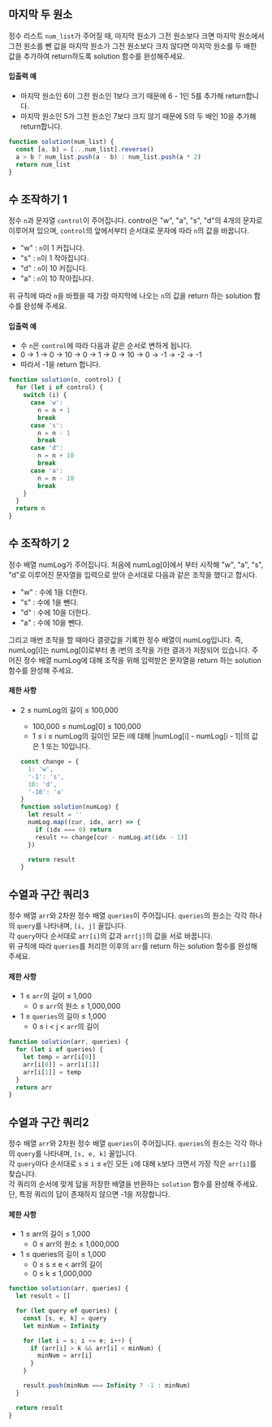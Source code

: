 ## 마지막 두 원소

정수 리스트 `num_list`가 주어질 때, 마지막 원소가 그전 원소보다 크면 마지막 원소에서 그전 원소를 뺀 값을 마지막 원소가 그전 원소보다 크지 않다면 마지막 원소를 두 배한 값을 추가하여 return하도록 solution 함수를 완성해주세요.

#### 입출력 예

- 마지막 원소인 6이 그전 원소인 1보다 크기 때문에 6 - 1인 5를 추가해 return합니다.
- 마지막 원소인 5가 그전 원소인 7보다 크지 않기 때문에 5의 두 배인 10을 추가해 return합니다.

```javascript
function solution(num_list) {
  const [a, b] = [...num_list].reverse()
  a > b ? num_list.push(a - b) : num_list.push(a * 2)
  return num_list
}
```

## 수 조작하기 1

정수 `n`과 문자열 `control`이 주어집니다. control은 "w", "a", "s", "d"의 4개의 문자로 이루어져 있으며, `control`의 앞에서부터 순서대로 문자에 따라 `n`의 값을 바꿉니다.

- "w" : `n`이 1 커집니다.
- "s" : `n`이 1 작아집니다.
- "d" : `n`이 10 커집니다.
- "a" : `n`이 10 작아집니다.

위 규칙에 따라 `n`을 바꿨을 때 가장 마지막에 나오는 `n`의 값을 return 하는 solution 함수를 완성해 주세요.

#### 입출력 예

- 수 `n`은 `control`에 따라 다음과 같은 순서로 변하게 됩니다.
- 0 → 1 → 0 → 10 → 0 → 1 → 0 → 10 → 0 → -1 → -2 → -1
- 따라서 -1을 return 합니다.

```javascript
function solution(n, control) {
  for (let i of control) {
    switch (i) {
      case 'w':
        n = n + 1
        break
      case 's':
        n = n - 1
        break
      case 'd':
        n = n + 10
        break
      case 'a':
        n = n - 10
        break
    }
  }
  return n
}
```

## 수 조작하기 2

정수 배열 numLog가 주어집니다. 처음에 numLog[0]에서 부터 시작해 "w", "a", "s", "d"로 이루어진 문자열을 입력으로 받아 순서대로 다음과 같은 조작을 했다고 합시다.

- "w" : 수에 1을 더한다.
- "s" : 수에 1을 뺀다.
- "d" : 수에 10을 더한다.
- "a" : 수에 10을 뺀다.

그리고 매번 조작을 할 때마다 결괏값을 기록한 정수 배열이 numLog입니다. 즉, numLog[i]는 numLog[0]로부터 총 i번의 조작을 가한 결과가 저장되어 있습니다.
주어진 정수 배열 numLog에 대해 조작을 위해 입력받은 문자열을 return 하는 solution 함수를 완성해 주세요.

#### 제한 사항

- 2 ≤ numLog의 길이 ≤ 100,000

  - 100,000 ≤ numLog[0] ≤ 100,000
  - 1 ≤ i ≤ numLog의 길이인 모든 i에 대해 |numLog[i] - numLog[i - 1]|의 값은 1 또는 10입니다.

  ```javascript
  const change = {
    1: 'w',
    '-1': 's',
    10: 'd',
    '-10': 'a'
  }
  function solution(numLog) {
    let result = ''
    numLog.map((cur, idx, arr) => {
      if (idx === 0) return
      result += change[cur - numLog.at(idx - 1)]
    })

    return result
  }
  ```

## 수열과 구간 쿼리3

정수 배열 `arr`와 2차원 정수 배열 `queries`이 주어집니다. `queries`의 원소는 각각 하나의 `query`를 나타내며, `[i, j]` 꼴입니다.<br />
각 `query`마다 순서대로 `arr[i]`의 값과 `arr[j]`의 값을 서로 바꿉니다.<br />
위 규칙에 따라 `queries`를 처리한 이후의 `arr`를 return 하는 solution 함수를 완성해 주세요.

#### 제한 사항

- 1 ≤ `arr`의 길이 ≤ 1,000
  - 0 ≤ `arr`의 원소 ≤ 1,000,000
- 1 ≤ `queries`의 길이 ≤ 1,000
  - 0 ≤ i < j < `arr`의 길이

```javascript
function solution(arr, queries) {
  for (let i of queries) {
    let temp = arr[i[0]]
    arr[i[0]] = arr[i[1]]
    arr[i[1]] = temp
  }
  return arr
}
```

## 수열과 구간 쿼리2

정수 배열 `arr`와 2차원 정수 배열 `queries`이 주어집니다. `queries`의 원소는 각각 하나의 `query`를 나타내며, `[s, e, k]` 꼴입니다.<br />
각 `query`마다 순서대로 `s` ≤ `i` ≤ `e`인 모든 `i`에 대해 `k`보다 크면서 가장 작은 `arr[i]`를 찾습니다.<br />
각 쿼리의 순서에 맞게 답을 저장한 배열을 반환하는 `solution` 함수를 완성해 주세요.<br />
단, 특정 쿼리의 답이 존재하지 않으면 -1을 저장합니다.

#### 제한 사항

- 1 ≤ arr의 길이 ≤ 1,000
  - 0 ≤ arr의 원소 ≤ 1,000,000
- 1 ≤ queries의 길이 ≤ 1,000
  - 0 ≤ s ≤ e < arr의 길이
  - 0 ≤ k ≤ 1,000,000

```javascript
function solution(arr, queries) {
  let result = []

  for (let query of queries) {
    const [s, e, k] = query
    let minNum = Infinity

    for (let i = s; i <= e; i++) {
      if (arr[i] > k && arr[i] < minNum) {
        minNum = arr[i]
      }
    }

    result.push(minNum === Infinity ? -1 : minNum)
  }

  return result
}
```
